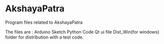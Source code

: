 # AkshayaPatra
Program files related to AkshayaPatra

The files are :
Arduino Sketch
Python Code
Qt ui file
Dist_Win(for windows) folder for distribution with a test code.
